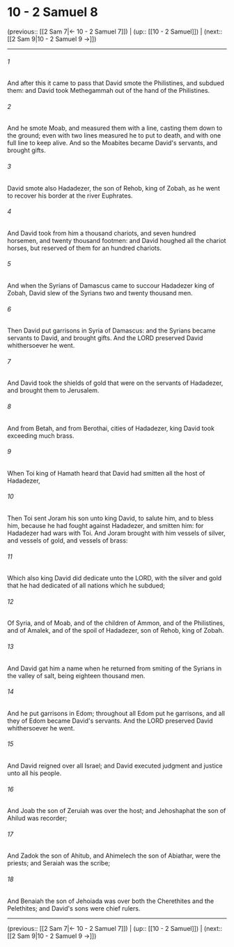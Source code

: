 # 10 - 2 Samuel 8

(previous:: [[2 Sam 7|← 10 - 2 Samuel 7]]) | (up:: [[10 - 2 Samuel]]) | (next:: [[2 Sam 9|10 - 2 Samuel 9 →]])

***


###### 1 
And after this it came to pass that David smote the Philistines, and subdued them: and David took Methegammah out of the hand of the Philistines. 

###### 2 
And he smote Moab, and measured them with a line, casting them down to the ground; even with two lines measured he to put to death, and with one full line to keep alive. And so the Moabites became David's servants, and brought gifts. 

###### 3 
David smote also Hadadezer, the son of Rehob, king of Zobah, as he went to recover his border at the river Euphrates. 

###### 4 
And David took from him a thousand chariots, and seven hundred horsemen, and twenty thousand footmen: and David houghed all the chariot horses, but reserved of them for an hundred chariots. 

###### 5 
And when the Syrians of Damascus came to succour Hadadezer king of Zobah, David slew of the Syrians two and twenty thousand men. 

###### 6 
Then David put garrisons in Syria of Damascus: and the Syrians became servants to David, and brought gifts. And the LORD preserved David whithersoever he went. 

###### 7 
And David took the shields of gold that were on the servants of Hadadezer, and brought them to Jerusalem. 

###### 8 
And from Betah, and from Berothai, cities of Hadadezer, king David took exceeding much brass. 

###### 9 
When Toi king of Hamath heard that David had smitten all the host of Hadadezer, 

###### 10 
Then Toi sent Joram his son unto king David, to salute him, and to bless him, because he had fought against Hadadezer, and smitten him: for Hadadezer had wars with Toi. And Joram brought with him vessels of silver, and vessels of gold, and vessels of brass: 

###### 11 
Which also king David did dedicate unto the LORD, with the silver and gold that he had dedicated of all nations which he subdued; 

###### 12 
Of Syria, and of Moab, and of the children of Ammon, and of the Philistines, and of Amalek, and of the spoil of Hadadezer, son of Rehob, king of Zobah. 

###### 13 
And David gat him a name when he returned from smiting of the Syrians in the valley of salt, being eighteen thousand men. 

###### 14 
And he put garrisons in Edom; throughout all Edom put he garrisons, and all they of Edom became David's servants. And the LORD preserved David whithersoever he went. 

###### 15 
And David reigned over all Israel; and David executed judgment and justice unto all his people. 

###### 16 
And Joab the son of Zeruiah was over the host; and Jehoshaphat the son of Ahilud was recorder; 

###### 17 
And Zadok the son of Ahitub, and Ahimelech the son of Abiathar, were the priests; and Seraiah was the scribe; 

###### 18 
And Benaiah the son of Jehoiada was over both the Cherethites and the Pelethites; and David's sons were chief rulers.

***

(previous:: [[2 Sam 7|← 10 - 2 Samuel 7]]) | (up:: [[10 - 2 Samuel]]) | (next:: [[2 Sam 9|10 - 2 Samuel 9 →]])
